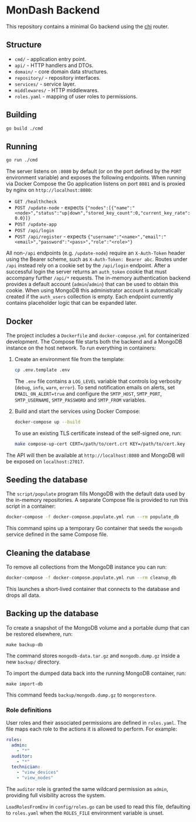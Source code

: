 # MonDash Backend

This repository contains a minimal Go backend using the [chi](https://github.com/go-chi/chi) router.

## Structure

- `cmd/` - application entry point.
- `api/` - HTTP handlers and DTOs.
- `domain/` - core domain data structures.
- `repository/` - repository interfaces.
- `services/` - service layer.
- `middlewares/` - HTTP middlewares.
- `roles.yaml` - mapping of user roles to permissions.

## Building

```bash
go build ./cmd
```

## Running

```bash
go run ./cmd
```

The server listens on `:8080` by default (or on the port defined by the `PORT`
environment variable) and exposes the following endpoints. When running via
Docker Compose the Go application listens on port `8081` and is proxied by
nginx on `http://localhost:8080`:

- `GET /healthcheck`
- `POST /update-node` - expects `{"nodes":[{"name":"<node>","status":"up|down","stored_key_count":0,"current_key_rate":0.0}]}`
- `POST /update-app`
- `POST /api/login`
- `POST /api/register` - expects `{"username":"<name>","email":"<email>","password":"<pass>","role":"<role>"}`

All non-`/api` endpoints (e.g. `/update-node`) require an `X-Auth-Token` header using the Bearer scheme, such as `X-Auth-Token: Bearer abc`.
Routes under `/api` instead rely on a cookie set by the `/api/login` endpoint. After a successful login the server returns an `auth_token` cookie that must accompany further `/api/*` requests. The in-memory authentication backend provides a default account (`admin`/`admin`) that can be used to obtain this cookie. When using MongoDB this administrator account is automatically created if the `auth_users` collection is empty.
Each endpoint currently contains placeholder logic that can be expanded later.

## Docker

The project includes a `Dockerfile` and `docker-compose.yml` for containerized
development. The Compose file starts both the backend and a MongoDB instance on
the host network. To run everything in containers:

1. Create an environment file from the template:

   ```bash
   cp .env.template .env
   ```
   The `.env` file contains a `LOG_LEVEL` variable that controls log verbosity (`debug`, `info`, `warn`, `error`).
   To send notification emails on alerts, set `EMAIL_ON_ALERT=true` and
   configure the `SMTP_HOST`, `SMTP_PORT`, `SMTP_USERNAME`, `SMTP_PASSWORD` and
   `SMTP_FROM` variables.

2. Build and start the services using Docker Compose:

   ```bash
   docker-compose up --build
   ```

   To use an existing TLS certificate instead of the self-signed one, run:

   ```bash
   make compose-up-cert CERT=/path/to/cert.crt KEY=/path/to/cert.key
   ```

The API will then be available at `http://localhost:8080` and MongoDB will be
exposed on `localhost:27017`.

## Seeding the database

The `script/populate` program fills MongoDB with the default data used by
the in-memory repositories. A separate Compose file is provided to run this
script in a container:

```bash
docker-compose -f docker-compose.populate.yml run --rm populate_db
```

This command spins up a temporary Go container that seeds the `mongodb` service
defined in the same Compose file.

## Cleaning the database

To remove all collections from the MongoDB instance you can run:

```bash
docker-compose -f docker-compose.populate.yml run --rm cleanup_db
```

This launches a short-lived container that connects to the database and drops
all data.

## Backing up the database

To create a snapshot of the MongoDB volume and a portable dump that can be
restored elsewhere, run:

```
make backup-db
```

The command stores `mongodb-data.tar.gz` and `mongodb.dump.gz` inside a new
`backup/` directory.

To import the dumped data back into the running MongoDB container, run:

```
make import-db
```

This command feeds `backup/mongodb.dump.gz` to `mongorestore`.

### Role definitions

User roles and their associated permissions are defined in `roles.yaml`. The
file maps each role to the actions it is allowed to perform. For example:

```yaml
roles:
  admin:
    - "*"
  auditor:
    - "*"
  technician:
    - "view_devices"
    - "view_nodes"
```

The `auditor` role is granted the same wildcard permission as `admin`,
providing full visibility across the system.

`LoadRolesFromEnv` in `config/roles.go` can be used to read this file, defaulting
to `roles.yaml` when the `ROLES_FILE` environment variable is unset.

